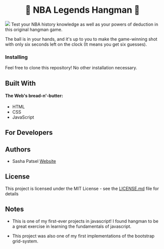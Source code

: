 <h1 align="center">🏀 NBA Legends Hangman 🏀</h1>

<img src="assets/images/hangman.png">
Test your NBA history knowledge as well as your powers of deduction in this original hangman game.

The ball is in your hands, and it's up to you to make the game-winning shot with only six seconds left on the clock (It means you get six guesses).

### Installing

Feel free to clone this repository! No other installation necessary.


## Built With

#### The Web's bread-n'-butter:

* HTML 
* CSS
* JavaScript

## For Developers


## Authors

* Sasha Patsel [Website](https://sashapatsel.github.io/portfolio-sp/)


## License

This project is licensed under the MIT License - see the [LICENSE.md](LICENSE.md) file for details

## Notes
- This is one of my first-ever projects in javascript! I found hangman to be a great exercise in learning the fundamentals of javascript.

- This project was also one of my first implementations of the bootstrap grid-system.